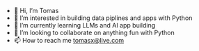 - 👋 Hi, I’m Tomas
- 👀 I’m interested in building data piplines and apps with Python
- 🌱 I’m currently learning LLMs and AI app building
- 💞️ I’m looking to collaborate on anything fun with Python
- 📫 How to reach me tomasx@live.com
